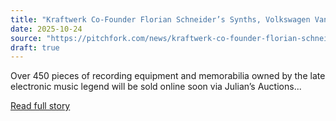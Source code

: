 ```yaml
---
title: "Kraftwerk Co-Founder Florian Schneider’s Synths, Volkswagen Van, and More Available at Auction"
date: 2025-10-24
source: "https://pitchfork.com/news/kraftwerk-co-founder-florian-schneiders-synths-volkswagen-van-and-more-available-at-auction"
draft: true
---
```


Over 450 pieces of recording equipment and memorabilia owned by the late electronic music legend will be sold online soon via Julian’s Auctions...

[Read full story](https://pitchfork.com/news/kraftwerk-co-founder-florian-schneiders-synths-volkswagen-van-and-more-available-at-auction)
